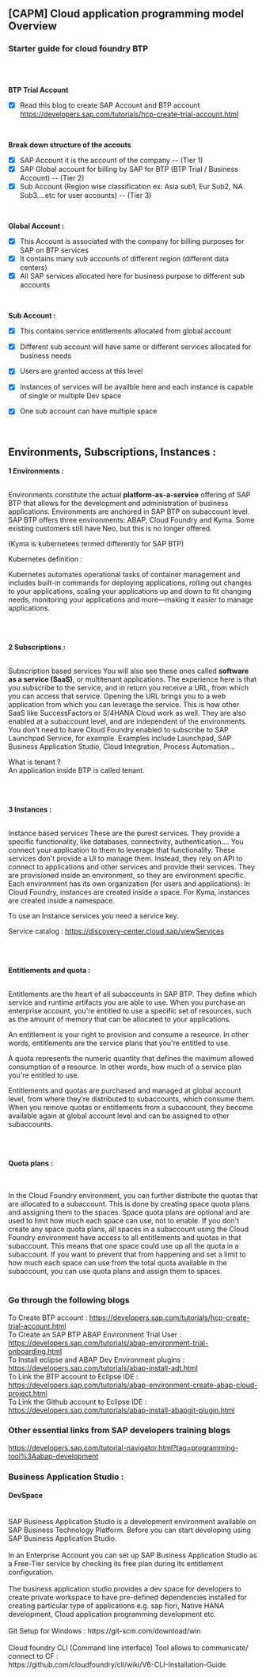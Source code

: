 ## [CAPM] Cloud application programming model Overview

### Starter guide for cloud foundry BTP

</br>
</br>

**BTP Trial Account**

- [x] Read this blog to create SAP Account and BTP account https://developers.sap.com/tutorials/hcp-create-trial-account.html

</br>

**Break down structure of the accouts**

- [x] SAP Account it is the account of the company -- (Tier 1)
- [x] SAP Global account for billing by SAP for BTP (BTP Trial / Business Account) -- (Tier 2)
- [x] Sub Account (Region wise classification ex: Asia sub1, Eur Sub2, NA Sub3....etc for user accounts) -- (Tier 3)

</br>

**Global Account :**

- [x] This Account is associated with the company for billing purposes for SAP on BTP services 
- [x] It contains many sub accounts of different region (different data centers)
- [x] All SAP services allocated here for business purpose to different sub accounts 

</br>

**Sub Account :**

- [x] This contains service entitlements allocated from global account 
- [x] Different sub account will have same or different services allocated for business needs 
- [x] Users are granted access at this level 
- [x] Instances of services will be availble here and each instance is capable of single or multiple Dev space
- [x] One sub account can have multiple space


</br>

## Environments, Subscriptions, Instances  : 


**1 Environments :**
   </br>
   </br>
<p> 

Environments constitute the actual <B>platform-as-a-service</B> offering of SAP BTP that allows for the development and administration of business applications. 
Environments are anchored in SAP BTP on subaccount level.
SAP BTP offers three environments: ABAP, Cloud Foundry and Kyma. 
Some existing customers still have Neo, but this is no longer offered.

(Kyma is kubernetees termed differently for SAP BTP)

Kubernetes definition : 

Kubernetes automates operational tasks of container management and includes built-in commands for deploying applications, 
rolling out changes to your applications, scaling your applications up and down to fit changing needs, monitoring your applications
and more—making it easier to manage applications.
  
</p>    
   </br>
   </br>

**2 Subscriptions :**
   </br>
   </br>
<p> 
Subscription based services
You will also see these ones called <B>software as a service (SaaS)</B>, or multitenant applications. 
The experience here is that you subscribe to the service, and in return you receive a URL, from which you can access that service. 
Opening the URL brings you to a web application from which you can leverage the service. 
This is how other SaaS like SuccessFactors or S/4HANA Cloud work as well. They are also enabled at a subaccount level, and are independent of the environments. 
You don't need to have Cloud Foundry enabled to subscribe to SAP Launchpad Service, for example.
Examples include Launchpad, SAP Business Application Studio, Cloud Integration, Process Automation...

What is tenant ?  </br>
An application inside BTP is called tenant.
</p>  
   </br>
   </br>   

**3 Instances :**
   </br>
   </br>
<p> 
Instance based services
These are the purest services. They provide a specific functionality, like databases, connectivity, authentication.... You connect your application to them to leverage that functionality. 
These services don't provide a UI to manage them. Instead, they rely on API to connect to applications and other services and provide their services. 
They are provisioned inside an environment, so they are environment specific. 
Each environment has its own organization (for users and applications): In Cloud Foundry, instances are created inside a space. For Kyma, instances are created inside a namespace.

To use an Instance services you need a service key.

</p>    

Service catalog : https://discovery-center.cloud.sap/viewServices

   </br>
   </br>   

**Entitlements and quota :**
   </br> 
   </br> 
<p>    
Entitlements are the heart of all subaccounts in SAP BTP. They define which service and runtime artifacts you are able to use. When you purchase an enterprise account, you're entitled to use a specific set of resources, such as the amount of memory that can be allocated to your applications.
</br>     
  
An entitlement is your right to provision and consume a resource. In other words, entitlements are the service plans that you're entitled to use.
</br> 

A quota represents the numeric quantity that defines the maximum allowed consumption of a resource. In other words, how much of a service plan you're entitled to use.
</br> 

Entitlements and quotas are purchased and managed at global account level, from where they're distributed to subaccounts, which consume them. 
When you remove quotas or entitlements from a subaccount, they become available again at global account level and can be assigned to other subaccounts.
</p>    

   </br>
   </br> 
   
**Quota plans :**  
   </br> 
   </br>  
<p> 
In the Cloud Foundry environment, you can further distribute the quotas that are allocated to a subaccount. This is done by creating space quota plans and assigning them to the spaces.
Space quota plans are optional and are used to limit how much each space can use, not to enable. If you don't create any space quota plans, all spaces in a subaccount using the Cloud Foundry environment have access to all entitlements and quotas in that subaccount. This means that one space could use up all the quota in a subaccount.
If you want to prevent that from happening and set a limit to how much each space can use from the total quota available in the subaccount, you can use quota plans and assign them to spaces.   

   </br> 
   </br>  

### Go through the following blogs 

To Create BTP account : https://developers.sap.com/tutorials/hcp-create-trial-account.html </br> 
To Create an SAP BTP ABAP Environment Trial User : https://developers.sap.com/tutorials/abap-environment-trial-onboarding.html </br> 
To Install eclipse and ABAP Dev Environment plugins : https://developers.sap.com/tutorials/abap-install-adt.html </br>
To Link the BTP account to Eclipse IDE : https://developers.sap.com/tutorials/abap-environment-create-abap-cloud-project.html </br> 
To Link the Github account to Eclipse IDE : https://developers.sap.com/tutorials/abap-install-abapgit-plugin.html </br> 

### Other essential links from SAP developers training blogs

https://developers.sap.com/tutorial-navigator.html?tag=programming-tool%3Aabap-development


### Business Application Studio : 
#### DevSpace 
   </br> 
SAP Business Application Studio is a development environment available on SAP Business Technology Platform. Before you can start developing using SAP Business Application Studio.
   </br> 
   </br>  
In an Enterprise Account you can set up SAP Business Application Studio as a Free-Tier service by checking its free plan during its entitlement configuration.
   </br> 
   </br>  
The business application studio provides a dev space for developers to create private workspace to have pre-defined dependencies installed for creating particular type of applications e.g. sap fiori, Native HANA development, Cloud application programming development etc.

</br> 
</br> 
Git Setup for Windows : https://git-scm.com/download/win 
</br>  
</br>  
Cloud foundry CLI (Command line interface) Tool allows to communicate/ connect to CF : 
</br>  
https://github.com/cloudfoundry/cli/wiki/V6-CLI-Installation-Guide
</br>  
</br>  

